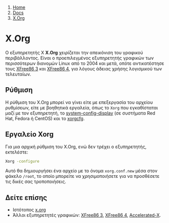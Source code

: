 <!-- -
Title: X.Org
First Published: 2012-04-04
- -->

<ol class="breadcrumb" itemprop="breadcrumb">
	<li><a href="/">Home</a></li>
	<li><a href="/docs/">Docs</a></li>
	<li><a href="/docs/x.org.el.html">X.Org</a></li>
</ol>

X.Org
=====

Ο εξυπηρετητής X **X.Org** χειρίζεται την απεικόνιση του γραφικού 
περιβάλλοντος. Είναι ο προεπιλεγμένος εξυπηρετητής γραφικών των 
περισσότερων διανομών Linux από το 2004 και μετά, οπότε αντικατέστησε 
τους [XFree86 3](/docs/xfree86-3.el.html) και [XFree86 4](/docs/xfree86-4.el.html), 
για λόγους άδειας χρήσης λογισμικού των τελευταίων.

Ρύθμιση
-------

Η ρύθμιση του X.Org μπορεί να γίνει είτε με επεξεργασία του αρχείου 
ρυθμίσεων, είτε με βοηθητικά εργαλεία, όπως το `Xorg` που εγκαθίσταται 
μαζί με τον εξυπηρετητή, το [system-config-display](/docs/system-config-display.el.html) 
(σε συστήματα Red Hat, Fedora ή CentOS) και το [xorgcfg](xorgcfg.el.html).

Εργαλείο Xorg
-------------

Για μια αρχική ρύθμιση του X.Org, ενώ δεν τρέχει ο εξυπηρετητής, εκτελέστε:

```bash
Xorg -configure
```

Αυτό θα δημιουργήσει ένα αρχείο με το όνομα `xorg.conf.new` μέσα 
στον φάκελο `/root`, το οποίο μπορείτε να χρησιμοποιήσετε για να 
προσθέσετε τις δικές σας τροποποιήσεις.

Δείτε επίσης
------------

*   Ιστότοπος [x.org](http://www.x.org/)
*   Άλλοι εξυπηρετητές γραφικών: [XFree86 3](/docs/xfree86-3.el.html), 
    [XFree86 4](/docs/xfree86-4.el.html), [Accelerated-X](/docs/accelerated-x.el.html). 
